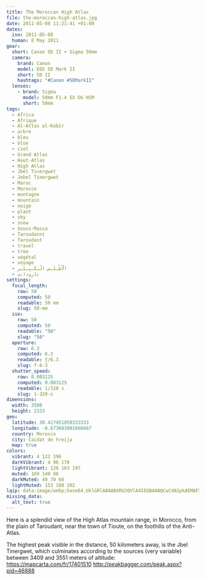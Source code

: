 ```yaml
---
title: The Moroccan High Atlas
file: the-moroccan-high-atlas.jpg
date: 2011-05-08 11:21:41 +01:00
dates:
  iso: 2011-05-08
  human: 8 May 2011
gear:
  short: Canon 5D II + Sigma 50mm
  camera:
    brand: Canon
    model: EOS 5D Mark II
    short: 5D II
    hashtags: "#Canon #5DMarkII"
  lenses:
    - brand: Sigma
      model: 50mm F1.4 EX DG HSM
      short: 50mm
tags:
  - Africa
  - Afrique
  - Al-Aṭlas al-Kabīr
  - arbre
  - bleu
  - blue
  - ciel
  - Grand Atlas
  - Haut-Atlas
  - High Atlas
  - Jbel Tinergwet
  - Jebel Tinergwet
  - Maroc
  - Marocco
  - montagne
  - mountain
  - neige
  - plant
  - sky
  - snow
  - Souss-Massa
  - Taroudannt
  - Taroudant
  - travel
  - tree
  - végétal
  - voyage
  - اَلْأَطْـلَـس الْـكَـبِـيْـر
  - تارودانت
settings:
  focal_length:
    raw: 50
    computed: 50
    readable: 50 mm
    slug: 50-mm
  iso:
    raw: 50
    computed: 50
    readable: "50"
    slug: "50"
  aperture:
    raw: 6.3
    computed: 6.3
    readable: ƒ/6.3
    slug: f-6-3
  shutter_speed:
    raw: 0.003125
    computed: 0.003125
    readable: 1/320 s
    slug: 1-320-s
dimensions:
  width: 3500
  height: 2333
geo:
  latitude: 30.417451858333333
  longitude: -8.673681001666667
  country: Morocco
  city: Caïdat de Freija
  map: true
colors:
  vibrant: 4 122 196
  darkVibrant: 4 96 170
  lightVibrant: 126 163 197
  muted: 169 140 86
  darkMuted: 49 70 60
  lightMuted: 153 180 202
lqip: data:image/webp;base64,UklGRlABAABXRUJQVlA4IEQBAABQCwCdASpkAEMAP3GmzF00v725rbIrM/AuCUAZC+owBPYp046XOjgfcwnmwQYntXQLcONbrgwNLisMRyuwvtfe0Dlwxtaee5nX1TQKSF8ETbL+azSsTAxFB05YJRlASLyeogAA+de7BcBIvWnDcS6q8OEud9UMsMjKGWNEW2m1aKboZ5wNvE5bAKhaIXKdVesBJG5MbMUDd0RNs9Ii5b1ZLA38xZL6J2KXMuZ35d+Paj/isbVXLuRQ3taciZDwguMOTeWPNDt/OcWWmWBhLKc3pYN/vgGyUMRyAzEkEoBCirYFVdT5of3EVBNqfORnm6iXvsM4BiR7mPIOO/uXeK+pdb3MEbeqQ047jXqpJv/KZ73MEsu/cBiK91SUjwmg8r0IgntZz7ruLJkdsWDfDVyIx3+w39rMbdJUArL5N5ntnTBgAAA=
missing_data:
  alt_text: true
---
```


Here is a splendid view of the High Atlas mountain range, in Morocco, from the plain of Taroudant, near the town of Tioute, on the foothills of the Anti-Atlas.

The highest peak visible in the distance, 50 kilometers away, is the Jbel Tinergwet, which culminates according to the sources (very variable) between 3409 and 3551 meters of altitude: https://mapcarta.com/fr/17401510 http://peakbagger.com/peak.aspx?pid=46888
